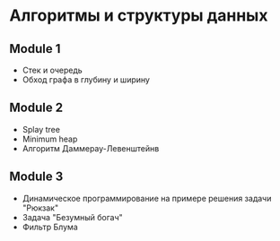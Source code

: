 # Алгоритмы и структуры данных

## Module 1

* Cтек и очередь
* Обход графа в глубину и ширину

## Module 2

* Splay tree
* Minimum heap
* Алгоритм Даммерау-Левенштейнв

## Module 3

* Динамическое программирование на примере решения задачи "Рюкзак"
* Задача "Безумный богач"
* Фильтр Блума
